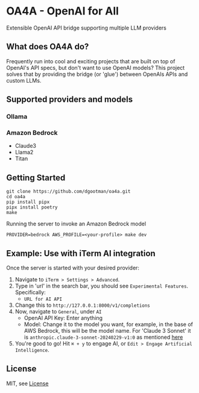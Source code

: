 # OA4A - OpenAI for All
Extensible OpenAI API bridge supporting multiple LLM providers

## What does OA4A do?

Frequently run into cool and exciting projects that are built on top of OpenAI's API specs, but don't want to use OpenAI models? This project solves that by providing the bridge (or 'glue') between OpenAIs APIs and custom LLMs. 

## Supported providers and models

### Ollama

### Amazon Bedrock
- Claude3
- Llama2
- Titan

## Getting Started

```
git clone https://github.com/dgootman/oa4a.git
cd oa4a
pip install pipx
pipx install poetry
make
```

Running the server to invoke an Amazon Bedrock model

```
PROVIDER=bedrock AWS_PROFILE=<your-profile> make dev
```

## Example: Use with iTerm AI integration

Once the server is started with your desired provider:
1. Navigate to `iTerm > Settings > Advanced`.
2. Type in 'url' in the search bar, you should see `Experimental Features`. Specifically: 
   - `URL for AI API` 
3. Change this to `http://127.0.0.1:8000/v1/completions`
4. Now, navigate to `General`, under `AI` 
   - OpenAI API Key: Enter anything
   - Model: Change it to the model you want, for example, in the base of AWS Bedrock, this will be the model name. For 'Claude 3 Sonnet' it is `anthropic.claude-3-sonnet-20240229-v1:0` as mentioned [here](https://docs.anthropic.com/en/docs/models-overview#claude-3-a-new-generation-of-ai)
 5. You're good to go! Hit `⌘ + y` to engage AI, or `Edit > Engage Artificial Intelligence`.

## License

MIT, see [License](./LICENSE)